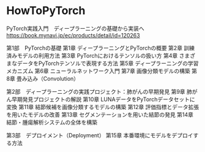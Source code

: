 # HowToPyTorch
PyTorch実践入門　ディープラーニングの基礎から実装へ  
https://book.mynavi.jp/ec/products/detail/id=120263  


第1部　PyTorchの基礎
第1章 ディープラーニングとPyTorchの概要
第2章 訓練済みモデルの利用方法
第3章 PyTorchにおけるテンソルの扱い方
第4章 さまざまなデータをPyTorchテンソルで表現する方法
第5章 ディープラーニングの学習メカニズム
第6章 ニューラルネットワーク入門
第7章 画像分類モデルの構築
第8章 畳み込み（Convolution）

第2部　ディープラーニングの実践プロジェクト：肺がんの早期発見
第9章 肺がん早期発見プロジェクトの解説
第10章 LUNAデータをPyTorchデータセットに変換
第11章 結節候補を画像分類するモデルの構築
第12章 評価指標とデータ拡張を用いたモデルの改善
第13章 セグメンテーションを用いた結節の発見
第14章 結節・腫瘍解析システムの全体を構築

第3部　デプロイメント（Deployment）
第15章 本番環境にモデルをデプロイする方法
